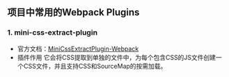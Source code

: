 ## 项目中常用的Webpack Plugins

### 1. mini-css-extract-plugin

- 官方文档：[MiniCssExtractPlugin-Webpack](https://webpack.docschina.org/plugins/mini-css-extract-plugin/)
- 插件作用
  它会将CSS提取到单独的文件中，为每个包含CSS的JS文件创建一个CSS文件，并且支持CSS和SourceMap的按需加载。


